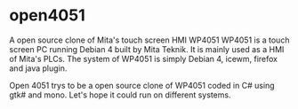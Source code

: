 # open4051
A open source clone of Mita's touch screen HMI WP4051
WP4051 is a touch screen PC running Debian 4 built by Mita Teknik. 
It is mainly used as a HMI of Mita's PLCs.
The system of WP4051 is simply Debian 4, icewm, firefox and java plugin.

Open 4051 trys to be a open source clone of WP4051 coded in C# using gtk# and mono.
Let's hope it could run on different systems.
